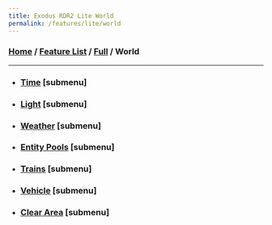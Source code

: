 ```yaml
---
title: Exodus RDR2 Lite World
permalink: /features/lite/world
---
```

### [Home](/) / [Feature List](/features) / [Full](/features/lite) / World
---
- ### [Time](world/time) [submenu]
- ### [Light](world/light) [submenu]
- ### [Weather](world/weather) [submenu]
- ### [Entity Pools](world/entity-pools) [submenu]
- ### [Trains](world/trains) [submenu]
- ### [Vehicle](world/vehicle) [submenu]
- ### [Clear Area](world/clear-area) [submenu]
